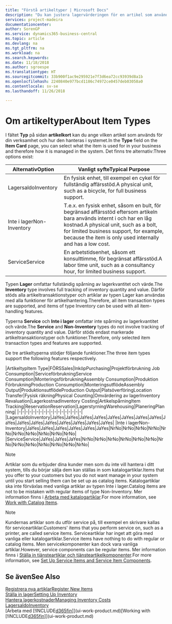 ```yaml
---
title: "Förstå artikeltyper | Microsoft Docs"
description: "Du kan justera lagervärderingen för en artikel som använder FIFO eller genomsnittliga värderingsprinciper, till exempel när artikelkostnader ändras av andra skäl än transaktioner."
services: project-madeira
documentationcenter: 
author: SorenGP
ms.service: dynamics365-business-central
ms.topic: article
ms.devlang: na
ms.tgt_pltfrm: na
ms.workload: na
ms.search.keywords: 
ms.date: 11/18/2018
ms.author: sgroespe
ms.translationtype: HT
ms.sourcegitcommit: 33b900f1ac9e295921e7f3d6ea72cc93939d8a1b
ms.openlocfilehash: 2240840e977bcd1186c74972ce0457deb03058a0
ms.contentlocale: sv-se
ms.lasthandoff: 11/26/2018

---
```

# <a name="about-item-types"></a><span data-ttu-id="c499e-103">Om artikeltyper</span><span class="sxs-lookup"><span data-stu-id="c499e-103">About Item Types</span></span>
<span data-ttu-id="c499e-104">I fältet **Typ** på sidan **artikelkort** kan du ange vilken artikel som används för din verksamhet och hur den hanteras i systemet.</span><span class="sxs-lookup"><span data-stu-id="c499e-104">In the **Type** field on the **Item Card** page, you can select what the item is used for in your business and therefore how it is managed in the system.</span></span> <span data-ttu-id="c499e-105">Det finns tre alternativ:</span><span class="sxs-lookup"><span data-stu-id="c499e-105">Three options exist:</span></span>

|<span data-ttu-id="c499e-106">Alternativ</span><span class="sxs-lookup"><span data-stu-id="c499e-106">Option</span></span>|<span data-ttu-id="c499e-107">Vanligt syfte</span><span class="sxs-lookup"><span data-stu-id="c499e-107">Typical Purpose</span></span>|
|------|-----------|
|<span data-ttu-id="c499e-108">Lagersaldo</span><span class="sxs-lookup"><span data-stu-id="c499e-108">Inventory</span></span>|<span data-ttu-id="c499e-109">En fysisk enhet, till exempel en cykel för fullständig affärsstöd.</span><span class="sxs-lookup"><span data-stu-id="c499e-109">A physical unit, such as a bicycle, for full business support.</span></span>|
|<span data-ttu-id="c499e-110">Inte i lager</span><span class="sxs-lookup"><span data-stu-id="c499e-110">Non-Inventory</span></span>|<span data-ttu-id="c499e-111">T.e.x. en fysisk enhet, såsom en bult, för begränsad affärsstöd eftersom artikeln bara används internt i och har en låg kostnad.</span><span class="sxs-lookup"><span data-stu-id="c499e-111">A physical unit, such as a bolt, for limited business support, for example, because the item is only used internally and has a low cost.</span></span>|
|<span data-ttu-id="c499e-112">Service</span><span class="sxs-lookup"><span data-stu-id="c499e-112">Service</span></span>|<span data-ttu-id="c499e-113">En arbetstidsenhet, såsom ett konsulttimme, för begränsat affärsstöd.</span><span class="sxs-lookup"><span data-stu-id="c499e-113">A labor time unit, such as a consultancy hour, for limited business support.</span></span>|

<span data-ttu-id="c499e-114">Typen **Lager** omfattar fullständig spårning av lagerkvantitet och värde.</span><span class="sxs-lookup"><span data-stu-id="c499e-114">The **Inventory** type involves full tracking of inventory quantity and value.</span></span> <span data-ttu-id="c499e-115">Därför stöds alla artikeltransaktionstyper och artiklar av typen Lager kan användas med alla funktioner för artikelhantering.</span><span class="sxs-lookup"><span data-stu-id="c499e-115">Therefore, all item transaction types are supported, and items of type Inventory can be used with all item-handling features.</span></span>

<span data-ttu-id="c499e-116">Typerna **Service** och **Inte i lager** omfattar inte spårning av lagerkvantitet och värde.</span><span class="sxs-lookup"><span data-stu-id="c499e-116">The **Service** and **Non-Inventory** types do not involve tracking of inventory quantity and value.</span></span> <span data-ttu-id="c499e-117">Därför stöds endast markerade artikeltransaktionstyper och funktioner.</span><span class="sxs-lookup"><span data-stu-id="c499e-117">Therefore, only selected item transaction types and features are supported.</span></span>

<span data-ttu-id="c499e-118">De tre artikeltyperna stödjer följande funktioner.</span><span class="sxs-lookup"><span data-stu-id="c499e-118">The three item types support the following features respectively.</span></span>

|<span data-ttu-id="c499e-119">Artikeltyp</span><span class="sxs-lookup"><span data-stu-id="c499e-119">Item Type</span></span>|<span data-ttu-id="c499e-120">FÖRS</span><span class="sxs-lookup"><span data-stu-id="c499e-120">Sales</span></span>|<span data-ttu-id="c499e-121">Inköp</span><span class="sxs-lookup"><span data-stu-id="c499e-121">Purchasing</span></span>|<span data-ttu-id="c499e-122">Projektförbrukning </span><span class="sxs-lookup"><span data-stu-id="c499e-122">Job Consumption</span></span>|<span data-ttu-id="c499e-123">Serviceförbrukning</span><span class="sxs-lookup"><span data-stu-id="c499e-123">Service Consumption</span></span>|<span data-ttu-id="c499e-124">Monteringsförbrukning</span><span class="sxs-lookup"><span data-stu-id="c499e-124">Assembly Consumption</span></span>|<span data-ttu-id="c499e-125">Produktion Förbrukning</span><span class="sxs-lookup"><span data-stu-id="c499e-125">Production Consumption</span></span>|<span data-ttu-id="c499e-126">Monteringsutflöde</span><span class="sxs-lookup"><span data-stu-id="c499e-126">Assembly Output</span></span>|<span data-ttu-id="c499e-127">Produktionsutflöde</span><span class="sxs-lookup"><span data-stu-id="c499e-127">Production Output</span></span>|<span data-ttu-id="c499e-128">Platsöverföring</span><span class="sxs-lookup"><span data-stu-id="c499e-128">Location Transfer</span></span>|<span data-ttu-id="c499e-129">Fysisk räkning</span><span class="sxs-lookup"><span data-stu-id="c499e-129">Physical Counting</span></span>|<span data-ttu-id="c499e-130">Omvärdering av lager</span><span class="sxs-lookup"><span data-stu-id="c499e-130">Inventory Revaluation</span></span>|<span data-ttu-id="c499e-131">Lagerkostnad</span><span class="sxs-lookup"><span data-stu-id="c499e-131">Inventory Costing</span></span>|<span data-ttu-id="c499e-132">Artikelspårning</span><span class="sxs-lookup"><span data-stu-id="c499e-132">Item Tracking</span></span>|<span data-ttu-id="c499e-133">Reservation</span><span class="sxs-lookup"><span data-stu-id="c499e-133">Reservation</span></span>|<span data-ttu-id="c499e-134">Lagerstyrning</span><span class="sxs-lookup"><span data-stu-id="c499e-134">Warehousing</span></span>|<span data-ttu-id="c499e-135">Planering</span><span class="sxs-lookup"><span data-stu-id="c499e-135">Planning</span></span>|
|-|-|-|-|-|-|-|-|-|-|-|-|-|-|-|-|-|-|
|<span data-ttu-id="c499e-136">Lagersaldo</span><span class="sxs-lookup"><span data-stu-id="c499e-136">Inventory</span></span>|<span data-ttu-id="c499e-137">Ja</span><span class="sxs-lookup"><span data-stu-id="c499e-137">Yes</span></span>|<span data-ttu-id="c499e-138">Ja</span><span class="sxs-lookup"><span data-stu-id="c499e-138">Yes</span></span>|<span data-ttu-id="c499e-139">Ja</span><span class="sxs-lookup"><span data-stu-id="c499e-139">Yes</span></span>|<span data-ttu-id="c499e-140">Ja</span><span class="sxs-lookup"><span data-stu-id="c499e-140">Yes</span></span>|<span data-ttu-id="c499e-141">Ja</span><span class="sxs-lookup"><span data-stu-id="c499e-141">Yes</span></span>|<span data-ttu-id="c499e-142">Ja</span><span class="sxs-lookup"><span data-stu-id="c499e-142">Yes</span></span>|<span data-ttu-id="c499e-143">Ja</span><span class="sxs-lookup"><span data-stu-id="c499e-143">Yes</span></span>|<span data-ttu-id="c499e-144">Ja</span><span class="sxs-lookup"><span data-stu-id="c499e-144">Yes</span></span>|<span data-ttu-id="c499e-145">Ja</span><span class="sxs-lookup"><span data-stu-id="c499e-145">Yes</span></span>|<span data-ttu-id="c499e-146">Ja</span><span class="sxs-lookup"><span data-stu-id="c499e-146">Yes</span></span>|<span data-ttu-id="c499e-147">Ja</span><span class="sxs-lookup"><span data-stu-id="c499e-147">Yes</span></span>|<span data-ttu-id="c499e-148">Ja</span><span class="sxs-lookup"><span data-stu-id="c499e-148">Yes</span></span>|<span data-ttu-id="c499e-149">Ja</span><span class="sxs-lookup"><span data-stu-id="c499e-149">Yes</span></span>|<span data-ttu-id="c499e-150">Ja</span><span class="sxs-lookup"><span data-stu-id="c499e-150">Yes</span></span>|<span data-ttu-id="c499e-151">Ja</span><span class="sxs-lookup"><span data-stu-id="c499e-151">Yes</span></span>|<span data-ttu-id="c499e-152">Ja</span><span class="sxs-lookup"><span data-stu-id="c499e-152">Yes</span></span>|
|<span data-ttu-id="c499e-153">Inte i lager</span><span class="sxs-lookup"><span data-stu-id="c499e-153">Non-Inventory</span></span>|<span data-ttu-id="c499e-154">Ja</span><span class="sxs-lookup"><span data-stu-id="c499e-154">Yes</span></span>|<span data-ttu-id="c499e-155">Ja</span><span class="sxs-lookup"><span data-stu-id="c499e-155">Yes</span></span>|<span data-ttu-id="c499e-156">Ja</span><span class="sxs-lookup"><span data-stu-id="c499e-156">Yes</span></span>|<span data-ttu-id="c499e-157">Ja</span><span class="sxs-lookup"><span data-stu-id="c499e-157">Yes</span></span>|<span data-ttu-id="c499e-158">Ja</span><span class="sxs-lookup"><span data-stu-id="c499e-158">Yes</span></span>|<span data-ttu-id="c499e-159">Ja</span><span class="sxs-lookup"><span data-stu-id="c499e-159">Yes</span></span>|<span data-ttu-id="c499e-160">Nr</span><span class="sxs-lookup"><span data-stu-id="c499e-160">No</span></span>|<span data-ttu-id="c499e-161">Nr</span><span class="sxs-lookup"><span data-stu-id="c499e-161">No</span></span>|<span data-ttu-id="c499e-162">Nr</span><span class="sxs-lookup"><span data-stu-id="c499e-162">No</span></span>|<span data-ttu-id="c499e-163">Nr</span><span class="sxs-lookup"><span data-stu-id="c499e-163">No</span></span>|<span data-ttu-id="c499e-164">Nr</span><span class="sxs-lookup"><span data-stu-id="c499e-164">No</span></span>|<span data-ttu-id="c499e-165">Nr</span><span class="sxs-lookup"><span data-stu-id="c499e-165">No</span></span>|<span data-ttu-id="c499e-166">Nr</span><span class="sxs-lookup"><span data-stu-id="c499e-166">No</span></span>|<span data-ttu-id="c499e-167">Nr</span><span class="sxs-lookup"><span data-stu-id="c499e-167">No</span></span>|<span data-ttu-id="c499e-168">Nr</span><span class="sxs-lookup"><span data-stu-id="c499e-168">No</span></span>|<span data-ttu-id="c499e-169">Nr</span><span class="sxs-lookup"><span data-stu-id="c499e-169">No</span></span>|
|<span data-ttu-id="c499e-170">Service</span><span class="sxs-lookup"><span data-stu-id="c499e-170">Service</span></span>|<span data-ttu-id="c499e-171">Ja</span><span class="sxs-lookup"><span data-stu-id="c499e-171">Yes</span></span>|<span data-ttu-id="c499e-172">Ja</span><span class="sxs-lookup"><span data-stu-id="c499e-172">Yes</span></span>|<span data-ttu-id="c499e-173">Ja</span><span class="sxs-lookup"><span data-stu-id="c499e-173">Yes</span></span>|<span data-ttu-id="c499e-174">Nr</span><span class="sxs-lookup"><span data-stu-id="c499e-174">No</span></span>|<span data-ttu-id="c499e-175">Nr</span><span class="sxs-lookup"><span data-stu-id="c499e-175">No</span></span>|<span data-ttu-id="c499e-176">Nr</span><span class="sxs-lookup"><span data-stu-id="c499e-176">No</span></span>|<span data-ttu-id="c499e-177">Nr</span><span class="sxs-lookup"><span data-stu-id="c499e-177">No</span></span>|<span data-ttu-id="c499e-178">Nr</span><span class="sxs-lookup"><span data-stu-id="c499e-178">No</span></span>|<span data-ttu-id="c499e-179">Nr</span><span class="sxs-lookup"><span data-stu-id="c499e-179">No</span></span>|<span data-ttu-id="c499e-180">Nr</span><span class="sxs-lookup"><span data-stu-id="c499e-180">No</span></span>|<span data-ttu-id="c499e-181">Nr</span><span class="sxs-lookup"><span data-stu-id="c499e-181">No</span></span>|<span data-ttu-id="c499e-182">Nr</span><span class="sxs-lookup"><span data-stu-id="c499e-182">No</span></span>|<span data-ttu-id="c499e-183">Nr</span><span class="sxs-lookup"><span data-stu-id="c499e-183">No</span></span>|<span data-ttu-id="c499e-184">Nr</span><span class="sxs-lookup"><span data-stu-id="c499e-184">No</span></span>|<span data-ttu-id="c499e-185">Nr</span><span class="sxs-lookup"><span data-stu-id="c499e-185">No</span></span>|<span data-ttu-id="c499e-186">Nr</span><span class="sxs-lookup"><span data-stu-id="c499e-186">No</span></span>|

> [!NOTE]
> <span data-ttu-id="c499e-187">Artiklar som du erbjuder dina kunder men som du inte vill hantera i ditt system, tills du börjar sälja dem kan ställas in som katalogartiklar.</span><span class="sxs-lookup"><span data-stu-id="c499e-187">Items that you offer to your customers but you do not want manage in your system until you start selling them can be set up as catalog items.</span></span> <span data-ttu-id="c499e-188">Katalogartiklar ska inte förväxlas med vanliga artiklar av typen Inte i lager.</span><span class="sxs-lookup"><span data-stu-id="c499e-188">Catalog items are not to be mistaken with regular items of type Non-Inventory.</span></span> <span data-ttu-id="c499e-189">Mer information finns i [Arbeta med katalogartiklar](inventory-how-work-nonstock-items.md).</span><span class="sxs-lookup"><span data-stu-id="c499e-189">For more information, see [Work with Catalog Items](inventory-how-work-nonstock-items.md).</span></span>

> [!NOTE]
> <span data-ttu-id="c499e-190">Kundernas artiklar som du utför service på, till exempel en skrivare kallas för serviceartiklar.</span><span class="sxs-lookup"><span data-stu-id="c499e-190">Customers' items that you perform service on, such as a printer, are called service items.</span></span> <span data-ttu-id="c499e-191">Serviceartiklar har inget att göra med vanliga eller katalogartiklar.</span><span class="sxs-lookup"><span data-stu-id="c499e-191">Service items have nothing to do with regular or catalog items.</span></span> <span data-ttu-id="c499e-192">Men servicekomponenter kan dock vara vanliga artiklar.</span><span class="sxs-lookup"><span data-stu-id="c499e-192">However, service components can be regular items.</span></span> <span data-ttu-id="c499e-193">Mer information finns i [Ställa in tjänsteartiklar och tjänsteartikelkomponenter](service-how-setup-service-items.md).</span><span class="sxs-lookup"><span data-stu-id="c499e-193">For more information, see [Set Up Service Items and Service Item Components](service-how-setup-service-items.md).</span></span>

## <a name="see-also"></a><span data-ttu-id="c499e-194">Se även</span><span class="sxs-lookup"><span data-stu-id="c499e-194">See Also</span></span>
[<span data-ttu-id="c499e-195">Registrera nya artiklar</span><span class="sxs-lookup"><span data-stu-id="c499e-195">Register New Items</span></span>](inventory-how-register-new-items.md)  
[<span data-ttu-id="c499e-196">Ställa in lager</span><span class="sxs-lookup"><span data-stu-id="c499e-196">Setting Up Inventory</span></span>](inventory-setup-inventory.md)  
[<span data-ttu-id="c499e-197">Hantera lagerkostnader</span><span class="sxs-lookup"><span data-stu-id="c499e-197">Managing Inventory Costs</span></span>](finance-manage-inventory-costs.md)  
[<span data-ttu-id="c499e-198">Lagersaldo</span><span class="sxs-lookup"><span data-stu-id="c499e-198">Inventory</span></span>](inventory-manage-inventory.md)  
<span data-ttu-id="c499e-199">[Arbeta med [!INCLUDE[d365fin](includes/d365fin_md.md)]](ui-work-product.md)</span><span class="sxs-lookup"><span data-stu-id="c499e-199">[Working with [!INCLUDE[d365fin](includes/d365fin_md.md)]](ui-work-product.md)</span></span>

